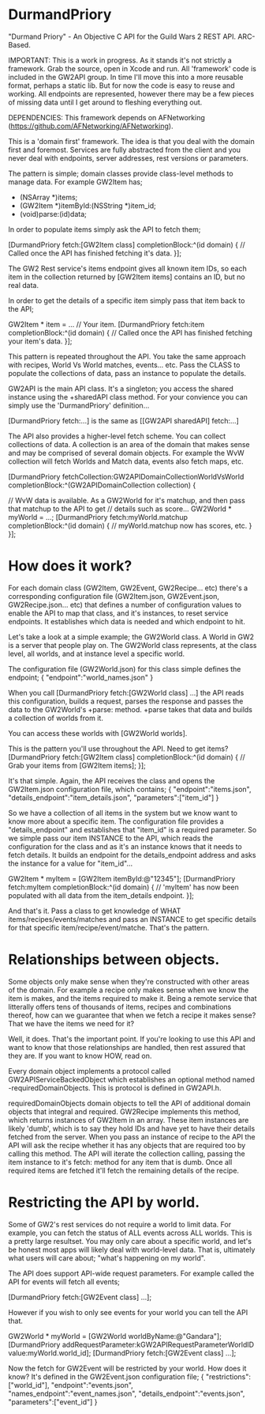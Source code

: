 DurmandPriory
=============

"Durmand Priory" - An Objective C API for the Guild Wars 2 REST API. ARC-Based.
 
IMPORTANT: This is a work in progress. As it stands it's not strictly a framework. Grab the source, open in Xcode and run. All 'framework' code is included in the GW2API group. In time I'll move this into a more reusable format, perhaps a static lib. But for now the code is easy to reuse and working. All endpoints are represented, however there may be a few pieces of missing data until I get around to fleshing everything out.

DEPENDENCIES: This framework depends on AFNetworking (https://github.com/AFNetworking/AFNetworking).

 
This is a 'domain first' framework. The idea is that you deal with the domain first and 
foremost. Services are fully abstracted from the client and you never deal with endpoints, 
server addresses, rest versions or parameters.
 
The pattern is simple; domain classes provide class-level methods to manage data. For example
GW2Item has;
 + (NSArray *)items;
 + (GW2Item *)itemById:(NSString *)item_id;
 + (void)parse:(id)data;
 
In order to populate items simply ask the API to fetch them;
 
[DurmandPriory fetch:[GW2Item class] completionBlock:^(id domain) {
   // Called once the API has finished fetching it's data.
}];
 
The GW2 Rest service's items endpoint gives all known item IDs, so each item in the collection
returned by [GW2Item items] contains an ID, but no real data.
 
In order to get the details of a specific item simply pass that item back to the API;
 
GW2Item * item = ... // Your item.
[DurmandPriory fetch:item completionBlock:^(id domain) {
   // Called once the API has finished fetching your item's data.
}];
 
This pattern is repeated throughout the API. You take the same approach with recipes, 
World Vs World matches, events... etc. Pass the CLASS to populate the collections of data, pass
an instance to populate the details.
 
GW2API is the main API class. It's a singleton; you access the shared instance using the +sharedAPI
class method. For your convience you can simply use the 'DurmandPriory' definition...
 
[DurmandPriory fetch:...] is the same as [[GW2API sharedAPI] fetch:...]
 

The API also provides a higher-level fetch scheme. You can collect collections of data. A collection is an area of the domain that makes sense and may be comprised of several domain objects. For example the WvW collection will fetch Worlds and Match data, events also fetch maps, etc.

[DurmandPriory fetchCollection:GW2APIDomainCollectionWorldVsWorld
                   completionBlock:^(GW2APIDomainCollection collection) {
   
   // WvW data is available. As a GW2World for it's matchup, and then pass that matchup to the API to get
   // details such as score...
   GW2World * myWorld = ...;
   [DurmandPriory fetch:myWorld.matchup completionBlock:^(id domain) {
       // myWorld.matchup now has scores, etc.
   }
}];
  
  
How does it work?
=============

For each domain class (GW2Item, GW2Event, GW2Recipe... etc) there's a corresponding configuration 
file (GW2Item.json, GW2Event.json, GW2Recipe.json... etc) that defines a number of configuration values
to enable the API to map that class, and it's instances, to reset service endpoints. It establishes
which data is needed and which endpoint to hit.

Let's take a look at a simple example; the GW2World class. A World in GW2 is a server that people play on.
The GW2World class represents, at the class level, all worlds, and at instance level a specific world.

The configuration file (GW2World.json) for this class simple defines the endpoint;
{
    "endpoint":"world_names.json"
}

When you call [DurmandPriory fetch:[GW2World class] ...] the API reads this configuration, builds a request,
parses the response and passes the data to the GW2World's +parse: method. +parse takes that data and builds
a collection of worlds from it.

You can access these worlds with [GW2World worlds].

This is the pattern you'll use throughout the API. Need to get items?
[DurmandPriory fetch:[GW2Item class] completionBlock:^(id domain) {
    // Grab your items from [GW2Item items];
}];

It's that simple. Again, the API receives the class and opens the GW2Item.json configuration file, which contains;
{
    "endpoint":"items.json",
    "details_endpoint":"item_details.json",
    "parameters":["item_id"]
}

So we have a collection of all items in the system but we know want to know more about a specific item.
The configuration file provides a "details_endpoint" and establishes that "item_id" is a required parameter.
So we simple pass our item INSTANCE to the API, which reads the configuration for the class and as it's an
instance knows that it needs to fetch details. It builds an endpoint for the details_endpoint address and asks
the instance for a value for "item_id"...

GW2Item * myItem = [GW2Item itemById:@"12345"];
[DurmandPriory fetch:myItem completionBlock:^(id domain) {
    // 'myItem' has now been populated with all data from the item_details endpoint.
}];


And that's it. Pass a class to get knowledge of WHAT items/recipes/events/matches and 
pass an INSTANCE to get specific details for that specific item/recipe/event/matche. That's the pattern.


Relationships between objects.
=============

Some objects only make sense when they're constructed with other areas of the domain. For example a recipe only makes sense when we know the item is makes, and the items required to make it. Being a remote service that litterally offers tens of thousands of items, recipes and combinations thereof, how can we guarantee that when we fetch a recipe it makes sense? That we have the items we need for it?

Well, it does. That's the important point. If you're looking to use this API and want to know that those relationships are handled, then rest assured that they are. If you want to know HOW, read on.

Every domain object implements a protocol called GW2APIServiceBackedObject which establishes an optional method named -requiredDomainObjects. This is protocol is defined in GW2API.h.

requiredDomainObjects domain objects to tell the API of additional domain objects that integral and required. GW2Recipe implements this method, which returns instances of GW2Item in an array. These item instances are likely 'dumb', which is to say they hold IDs and have yet to have their details fetched from the server. When you pass an instance of recipe to the API the API will ask the recipe whether it has any objects that are required too by calling this method. The API will iterate the collection calling, passing the item instance to it's fetch: method for any item that is dumb. Once all required items are fetched it'll fetch the remaining details of the recipe.


Restricting the API by world.
=============

Some of GW2's rest services do not require a world to limit data. For example, you can fetch the status of ALL events across ALL worlds. This is a pretty large resultset. You may only care about a specific world, and let's be honest most apps will likely deal with world-level data. That is, ultimately what users will care about; "what's happening on my world".

The API does support API-wide request parameters. For example called the API for events will fetch all events;

[DurmandPriory fetch:[GW2Event class] ...];

However if you wish to only see events for your world you can tell the API that.

GW2World * myWorld = [GW2World worldByName:@"Gandara"];
[DurmandPriory addRequestParameter:kGW2APIRequestParameterWorldID value:myWorld.world_id];
[DurmandPriory fetch:[GW2Event class] ...];

Now the fetch for GW2Event will be restricted by your world. How does it know? It's defined in the GW2Event.json configuration file;
{
    "restrictions":["world_id"],
    "endpoint":"events.json",
    "names_endpoint":"event_names.json",
    "details_endpoint":"events.json",
    "parameters":["event_id"]
}


